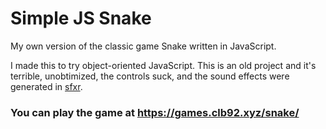 # Simple JS Snake
My own version of the classic game Snake written in JavaScript.

I made this to try object-oriented JavaScript. This is an old project and it's terrible, unobtimized, the controls suck, and the sound effects were generated in [sfxr](https://www.drpetter.se/project_sfxr.html).

### You can play the game at https://games.clb92.xyz/snake/

